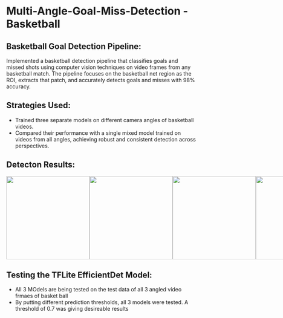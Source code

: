 # Multi-Angle-Goal-Miss-Detection - Basketball 

## Basketball Goal Detection Pipeline:
Implemented a basketball detection pipeline that classifies goals and missed shots using computer vision techniques on video frames from any basketball match. The pipeline focuses on the basketball net region as the ROI, extracts that patch, and accurately detects goals and misses with 98% accuracy.
## Strategies Used:
- Trained three separate models on different camera angles of basketball videos.
- Compared their performance with a single mixed model trained on videos from all angles, achieving robust and consistent detection across perspectives.

## Detecton Results:
<div style="display: flex; flex-direction: row;">
    <img src="https://github.com/user-attachments/assets/f14e145b-c427-4217-91aa-5328e205c55c" width="220" />
    <img src="https://github.com/user-attachments/assets/db7e5e32-c1bf-4f5e-8134-fe8ff1cdb742" width="220"/>
    <img src="https://github.com/user-attachments/assets/8e900309-9522-4133-b510-cb1bdbdb3dae" width="220" />
    <img src="https://github.com/user-attachments/assets/bd2d3830-4e68-4079-bdf1-cf4ca6251db7" width="220" />
    <img src="https://github.com/user-attachments/assets/e4d3b79c-cf08-44c4-912f-b0b0d49f23ab" width="220" />
    <img src="https://github.com/user-attachments/assets/37ba889b-54eb-484d-8b81-9f6db9e9a9a3" width="220" />
    <img src="https://github.com/user-attachments/assets/34d7f765-6ac4-4da9-80b8-bde502969a4f" width="220" />
</div>

## Testing the TFLite EfficientDet Model:
- All 3 MOdels are being tested on the test data of all 3 angled video frmaes of basket ball
- By putting different prediction thresholds, all 3 models were tested. A threshold of 0.7 was giving desireable results



